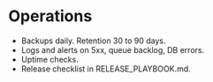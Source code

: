 # Operations

- Backups daily. Retention 30 to 90 days.
- Logs and alerts on 5xx, queue backlog, DB errors.
- Uptime checks.
- Release checklist in RELEASE_PLAYBOOK.md.
